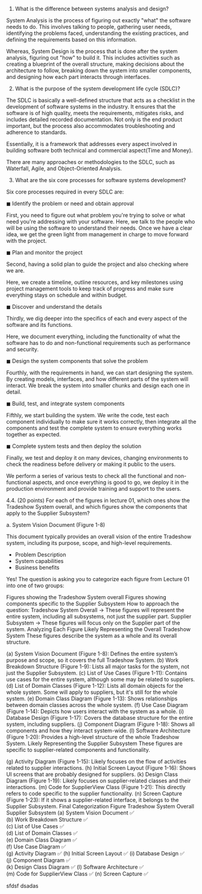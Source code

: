 1. What is the difference between systems analysis and design?

System Analysis is the process of figuring out exactly "what" the software needs to do. 
This involves talking to people, gathering user needs, identifying the problems faced, understanding the existing practices, and defining the requirements based on this information.

Whereas, 
System Design is the process that is done after the system analysis, figuring out "how" to build it. 
This includes activities such as creating a blueprint of the overall structure, making decisions about the architecture to follow, breaking down the system into smaller components, and designing how each part interacts through interfaces.

2. What is the purpose of the system development life cycle (SDLC)?

The SDLC is basically a well-defined structure that acts as a checklist in the development of software systems in the industry. It ensures that the software is of high quality, meets the requirements, mitigates risks, and includes detailed recorded documentation. Not only is the end product important, but the process also accommodates troubleshooting and adherence to standards.

Essentially, it is a framework that addresses every aspect involved in building software both technical and commercial aspect(Time and Money).

There are many approaches or methodologies to the SDLC, such as Waterfall, Agile, and Object-Oriented Analysis.

3. What are the six core processes for software systems development? 

Six core processes required in every SDLC are:

◼ Identify the problem or need and obtain approval

First, you need to figure out what problem you're trying to solve or what need you're addressing with your software.
Here, we talk to the people who will be using the software to understand their needs. Once we have a clear idea, we get the green light from management in charge to move forward with the project.

◼ Plan and monitor the project

Second, having a solid plan to guide the project and also checking where we are.

Here, we create a timeline, outline resources, and key milestones using project management tools to keep track of progress and make sure everything stays on schedule and within budget.

◼ Discover and understand the details

Thirdly, we dig deeper into the specifics of each and every aspect of the software and its functions.

Here, we document everything, including the functionality of what the software has to do and non-functional requirements such as performance and security.

◼ Design the system components that solve the problem

Fourthly, with the requirements in hand, we can start designing the system. By creating models, interfaces, and how different parts of the system will interact. We break the system into smaller chunks and design each one in detail.

◼ Build, test, and integrate system components

Fifthly, we start building the system. We write the code, test each component individually to make sure it works correctly, then integrate all the components and test the complete system to ensure everything works together as expected.

◼ Complete system tests and then deploy the solution

Finally, we test and deploy it on many devices, changing environments to check the readiness before delivery or making it public to the users.

We perform a series of various tests to check all the functional and non-functional aspects, and once everything is good to go, we deploy it in the production environment and provide training and support to the users.

4.4. (20 points) For each of the figures in lecture 01, which ones show the Tradeshow System overall, and 
which figures show the components that apply to the Supplier Subsystem?

a. System Vision Document (Figure 1-8)

This document typically provides an overall vision of the entire Tradeshow system, including its purpose, scope, and high-level requirements.

- Problem Description
- System capabilities 
- Business benefits

Yes! The question is asking you to categorize each figure from Lecture 01 into one of two groups:

Figures showing the Tradeshow System overall
Figures showing components specific to the Supplier Subsystem
How to approach the question:
Tradeshow System Overall → These figures will represent the entire system, including all subsystems, not just the supplier part.
Supplier Subsystem → These figures will focus only on the Supplier part of the system.
Analyzing Each Figure
Likely Representing the Overall Tradeshow System
These figures describe the system as a whole and its overall structure.

(a) System Vision Document (Figure 1-8): Defines the entire system’s purpose and scope, so it covers the full Tradeshow System.
(b) Work Breakdown Structure (Figure 1-9): Lists all major tasks for the system, not just the Supplier Subsystem.
(c) List of Use Cases (Figure 1-11): Contains use cases for the entire system, although some may be related to suppliers.
(d) List of Domain Classes (Figure 1-12): Lists all domain objects for the whole system. Some will apply to suppliers, but it's still for the whole system.
(e) Domain Class Diagram (Figure 1-13): Shows relationships between domain classes across the whole system.
(f) Use Case Diagram (Figure 1-14): Depicts how users interact with the system as a whole.
(i) Database Design (Figure 1-17): Covers the database structure for the entire system, including suppliers.
(j) Component Diagram (Figure 1-18): Shows all components and how they interact system-wide.
(l) Software Architecture (Figure 1-20): Provides a high-level structure of the whole Tradeshow System.
Likely Representing the Supplier Subsystem
These figures are specific to supplier-related components and functionality.

(g) Activity Diagram (Figure 1-15): Likely focuses on the flow of activities related to supplier interactions.
(h) Initial Screen Layout (Figure 1-16): Shows UI screens that are probably designed for suppliers.
(k) Design Class Diagram (Figure 1-19): Likely focuses on supplier-related classes and their interactions.
(m) Code for SupplierView Class (Figure 1-21): This directly refers to code specific to the supplier functionality.
(n) Screen Capture (Figure 1-23): If it shows a supplier-related interface, it belongs to the Supplier Subsystem.
Final Categorization
Figure	Tradeshow System Overall	Supplier Subsystem
(a) System Vision Document	✅	
(b) Work Breakdown Structure	✅	
(c) List of Use Cases	✅	
(d) List of Domain Classes	✅	
(e) Domain Class Diagram	✅	
(f) Use Case Diagram	✅	
(g) Activity Diagram		✅
(h) Initial Screen Layout		✅
(i) Database Design	✅	
(j) Component Diagram	✅	
(k) Design Class Diagram		✅
(l) Software Architecture	✅	
(m) Code for SupplierView Class		✅
(n) Screen Capture		✅


sfdsf 
dsadas
